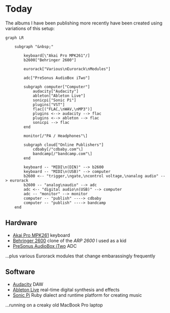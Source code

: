 # Today

<!-- toc -->

The albums I have been publishing more recently have been created using variations of this setup:

```mermaid
graph LR

    subgraph "&nbsp;"

        keyboard[\"Akai Pro MPK261"/]
        b2600["Behringer 2600"]

        eurorack["Various\nEurorack\nModules"]

        adc["PreSonus AudioBox iTwo"]

        subgraph computer["Computer"]
            audacity["Audacity"]
            ableton["Ableton Live"]
            sonicpi["Sonic Pi"]
            plugins["VST"]
            flac[("FLAC,\nWAV,\nMP3")]
            plugins <--> audacity --> flac
            plugins <--> ableton --> flac
            sonicpi --> flac
        end

        monitor[/"PA / Headphones"\]

        subgraph cloud["Online Publishers"]
            cdbaby[/"cdbaby.com"\]
            bandcamp[/"bandcamp.com"\]
        end

        keyboard -- "MIDI\n(DIN)" --> b2600
        keyboard -- "MIDI\n(USB)" --> computer
        b2600 <-- "trigger,\ngate,\ncontrol voltage,\nanalog audio" --> eurorack
        b2600 -- "analog\naudio" --> adc
        adc <-- "digital audio\n(USB)" --> computer
        adc -- "monitor" --> monitor
        computer -- "publish" ----> cdbaby
        computer -- "publish" ----> bandcamp
    end
```

## Hardware

- [Akai Pro MPK261](https://www.akaipro.com/mpk261) keyboard
- [Behringer 2600](https://www.behringer.com/product.html?modelCode=P0DNJ) clone of the _ARP 2600_ I used as a kid
- [PreSonus AudioBox iTwo](https://www.presonus.com/en-US/interfaces/usb-audio-interfaces/audiobox-series/2777700108.html) ADC

...plus various Eurorack modules that change embarassingly frequently

## Software

- [Audacity](https://www.audacityteam.org/) DAW
- [Ableton Live](https://www.ableton.com/) real-time digital synthesis and effects
- [Sonic Pi](https://sonic-pi.net/) Ruby dialect and runtime platform for creating music

...running on a creaky old MacBook Pro laptop